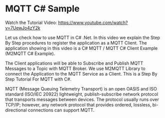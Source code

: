 # MQTT C# Sample

Watch the Tutorial Video:
https://www.youtube.com/watch?v=7UewJo4zY2k

Let us check how to use MQTT in C# .Net. In this video we explain the Step By Step procedures to register the application as a MQTT Client. The application showing in this video is a C# MQTT / MQTT C# Client Example (M2MQTT C# Example).

The Client applications will be able to Subscribe and Publish MQTT Messages to a Topic with MQTT Broker. We use M2MQTT Library to connect the Application to the MQTT Service as a Client. This is a Step By Step Tutorial For MQTT with C#.

MQTT (Message Queuing Telemetry Transport) is an open OASIS and ISO standard (ISO/IEC 20922) lightweight, publish-subscribe network protocol that transports messages between devices. The protocol usually runs over TCP/IP; however, any network protocol that provides ordered, lossless, bi-directional connections can support MQTT.
